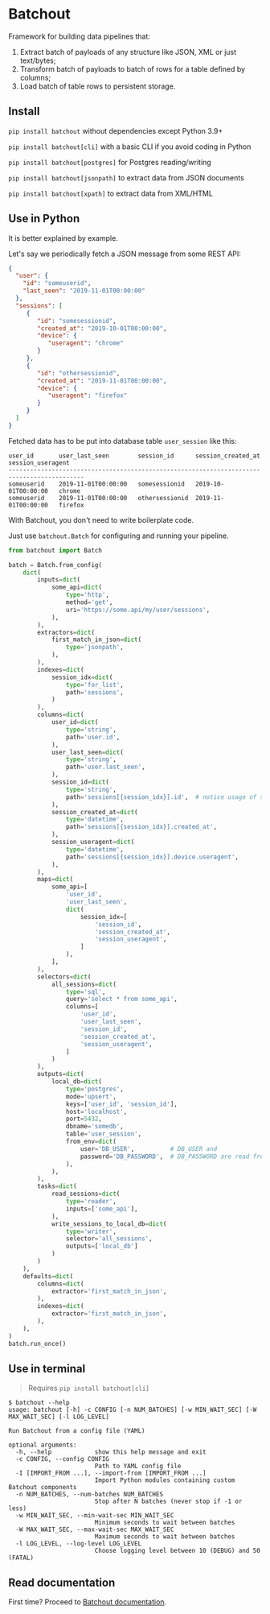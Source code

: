 # Batchout

Framework for building data pipelines that: 

1. Extract batch of payloads of any structure like JSON, XML or just text/bytes;
2. Transform batch of payloads to batch of rows for a table defined by columns;
3. Load batch of table rows to persistent storage.

## Install

`pip install batchout` without dependencies except Python 3.9+

`pip install batchout[cli]` with a basic CLI if you avoid coding in Python

`pip install batchout[postgres]` for Postgres reading/writing

`pip install batchout[jsonpath]` to extract data from JSON documents

`pip install batchout[xpath]` to extract data from XML/HTML

## Use in Python

It is better explained by example.

Let's say we periodically fetch a JSON message from some REST API:

```json
{
  "user": {
    "id": "someuserid",
    "last_seen": "2019-11-01T00:00:00"
  },
  "sessions": [
     {
        "id": "somesessionid",
        "created_at": "2019-10-01T00:00:00",
        "device": {
           "useragent": "chrome"
        }
     },
     {
        "id": "othersessionid",
        "created_at": "2019-11-01T00:00:00",
        "device": {
           "useragent": "firefox"
        }
     }
  ]
}
```

Fetched data has to be put into database table `user_session` like this:

```
user_id       user_last_seen        session_id      session_created_at    session_useragent
-------------------------------------------------------------------------------------------
someuserid    2019-11-01T00:00:00   somesessionid   2019-10-01T00:00:00   chrome
someuserid    2019-11-01T00:00:00   othersessionid  2019-11-01T00:00:00   firefox
```

With Batchout, you don't need to write boilerplate code.

Just use `batchout.Batch` for configuring and running your pipeline.

```python
from batchout import Batch

batch = Batch.from_config(
    dict(
        inputs=dict(
            some_api=dict(
                type='http',
                method='get',
                uri='https://some.api/my/user/sessions',
            ),
        ),
        extractors=dict(
            first_match_in_json=dict(
                type='jsonpath',
            ),
        ),
        indexes=dict(
            session_idx=dict(
                type='for_list',
                path='sessions',
            )
        ),
        columns=dict(
            user_id=dict(
                type='string',
                path='user.id',
            ),
            user_last_seen=dict(
                type='string',
                path='user.last_seen',
            ),
            session_id=dict(
                type='string',
                path='sessions[{session_idx}].id',  # notice usage of session_idx defined as index above
            ),
            session_created_at=dict(
                type='datetime',
                path='sessions[{session_idx}].created_at',
            ),
            session_useragent=dict(
                type='datetime',
                path='sessions[{session_idx}].device.useragent',
            ),
        ),
        maps=dict(
            some_api=[
                'user_id',
                'user_last_seen',
                dict(
                    session_idx=[
                        'session_id',
                        'session_created_at',
                        'session_useragent',
                    ]
                ),
            ],
        ),
        selectors=dict(
            all_sessions=dict(
                type='sql',
                query='select * from some_api',
                columns=[
                    'user_id',
                    'user_last_seen',
                    'session_id',
                    'session_created_at',
                    'session_useragent',
                ]
            )
        ),
        outputs=dict(
            local_db=dict(
                type='postgres',
                mode='upsert',
                keys=['user_id', 'session_id'],
                host='localhost',
                port=5432,
                dbname='somedb',
                table='user_session',
                from_env=dict(
                    user='DB_USER',          # DB_USER and
                    password='DB_PASSWORD',  # DB_PASSWORD are read from environment
                ),
            ),
        ),
        tasks=dict(
            read_sessions=dict(
                type='reader',
                inputs=['some_api'],
            ),
            write_sessions_to_local_db=dict(
                type='writer',
                selector='all_sessions',
                outputs=['local_db']
            )
        )
    ),
    defaults=dict(
        columns=dict(
            extractor='first_match_in_json',
        ),
        indexes=dict(
            extractor='first_match_in_json',
        ),
    ),
)
batch.run_once()
```

## Use in terminal

> Requires `pip install batchout[cli]`

    $ batchout --help
    usage: batchout [-h] -c CONFIG [-n NUM_BATCHES] [-w MIN_WAIT_SEC] [-W MAX_WAIT_SEC] [-l LOG_LEVEL]
    
    Run Batchout from a config file (YAML)
    
    optional arguments:
      -h, --help            show this help message and exit
      -c CONFIG, --config CONFIG
                            Path to YAML config file
      -I [IMPORT_FROM ...], --import-from [IMPORT_FROM ...]
                            Import Python modules containing custom Batchout components
      -n NUM_BATCHES, --num-batches NUM_BATCHES
                            Stop after N batches (never stop if -1 or less)
      -w MIN_WAIT_SEC, --min-wait-sec MIN_WAIT_SEC
                            Minimum seconds to wait between batches
      -W MAX_WAIT_SEC, --max-wait-sec MAX_WAIT_SEC
                            Maximum seconds to wait between batches
      -l LOG_LEVEL, --log-level LOG_LEVEL
                            Choose logging level between 10 (DEBUG) and 50 (FATAL)


## Read documentation

First time? Proceed to [Batchout documentation](docs/index.md).
